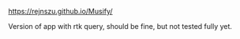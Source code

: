 https://rejnszu.github.io/Musify/


Version of app with rtk query, should be fine, but not tested fully yet.

